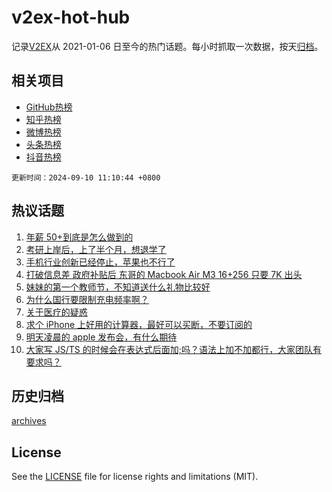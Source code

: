 # v2ex-hot-hub

 记录[V2EX](https://www.v2ex.com/)从 2021-01-06 日至今的热门话题。每小时抓取一次数据，按天[归档](archives)。
 
 ## 相关项目

- [GitHub热榜](https://github.com/lonnyzhang423/github-hot-hub)
- [知乎热榜](https://github.com/lonnyzhang423/zhihu-hot-hub)
- [微博热榜](https://github.com/lonnyzhang423/weibo-hot-hub)
- [头条热榜](https://github.com/lonnyzhang423/toutiao-hot-hub)
- [抖音热榜](https://github.com/lonnyzhang423/douyin-hot-hub)


 `更新时间：2024-09-10 11:10:44 +0800`

## 热议话题

1. [年薪 50+到底是怎么做到的](https://www.v2ex.com/t/1071291)
1. [考研上岸后，上了半个月，想退学了](https://www.v2ex.com/t/1071332)
1. [手机行业创新已经停止，苹果也不行了](https://www.v2ex.com/t/1071499)
1. [打破信息差 政府补贴后 东哥的 Macbook Air M3 16+256 只要 7K 出头](https://www.v2ex.com/t/1071270)
1. [妹妹的第一个教师节，不知道送什么礼物比较好](https://www.v2ex.com/t/1071294)
1. [为什么国行要限制充电频率啊？](https://www.v2ex.com/t/1071496)
1. [关于医疗的疑惑](https://www.v2ex.com/t/1071317)
1. [求个 iPhone 上好用的计算器，最好可以买断，不要订阅的](https://www.v2ex.com/t/1071248)
1. [明天凌晨的 apple 发布会，有什么期待](https://www.v2ex.com/t/1071351)
1. [大家写 JS/TS 的时候会在表达式后面加;吗？语法上加不加都行，大家团队有要求吗？](https://www.v2ex.com/t/1071299)

## 历史归档

[archives](archives)

## License

See the [LICENSE](LICENSE) file for license rights and limitations (MIT).
